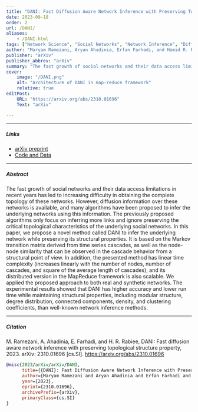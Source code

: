 ```yaml
---
title: "DANI: Fast Diffusion Aware Network Inference with Preserving Topological Structure Property" 
date: 2023-09-18
order: 2
url: /DANI/
aliases: 
    - /DANI.html
tags: ["Network Science", "Social Networks", "Network Inference", "Diffusion Information", "Topological Structure"]
author: "Maryam Ramezani, Aryan Ahadinia, Erfan Farhadi, and Hamid R. Rabiee"
publisher: "arXiv"
publisher_abbrev: "arXiv"
summary: "The fast growth of social networks and their data access limitations in recent years has led to increasing difficulty in obtaining the complete topology of these networks. However, diffusion information over these networks is available, and many algorithms have been proposed to infer the underlying networks using this information. The previously proposed algorithms only focus on inferring more links and ignore preserving the critical topological characteristics of the underlying social networks. In this paper, we propose a novel method called DANI to infer the underlying network while preserving its structural properties. It is based on the Markov transition matrix derived from time series cascades, as well as the node-node similarity that can be observed in the cascade behavior from a structural point of view. In addition, the presented method has linear time complexity (increases linearly with the number of nodes, number of cascades, and square of the average length of cascades), and its distributed version in the MapReduce framework is also scalable. We applied the proposed approach to both real and synthetic networks. The experimental results showed that DANI has higher accuracy and lower run time while maintaining structural properties, including modular structure, degree distribution, connected components, density, and clustering coefficients, than well-known network inference methods." 
cover:
    image: "/DANI.png"
    alt: "Architecture of DANI in map-reduce framework"
    relative: true
editPost:
    URL: "https://arxiv.org/abs/2310.01696"
    Text: "arXiv"

---
```


---

##### Links

+ [arXiv preprint](https://arxiv.org/abs/2310.01696)
+ [Code and Data](https://github.com/AryanAhadinia/DANI)

---

##### Abstract

The fast growth of social networks and their data access limitations in recent years has led to increasing difficulty in obtaining the complete topology of these networks. However, diffusion information over these networks is available, and many algorithms have been proposed to infer the underlying networks using this information. The previously proposed algorithms only focus on inferring more links and ignore preserving the critical topological characteristics of the underlying social networks. In this paper, we propose a novel method called DANI to infer the underlying network while preserving its structural properties. It is based on the Markov transition matrix derived from time series cascades, as well as the node-node similarity that can be observed in the cascade behavior from a structural point of view. In addition, the presented method has linear time complexity (increases linearly with the number of nodes, number of cascades, and square of the average length of cascades), and its distributed version in the MapReduce framework is also scalable. We applied the proposed approach to both real and synthetic networks. The experimental results showed that DANI has higher accuracy and lower run time while maintaining structural properties, including modular structure, degree distribution, connected components, density, and clustering coefficients, than well-known network inference methods.

---

##### Citation

M. Ramezani, A. Ahadinia, E. Farhadi, and H. R. Rabiee, DANI: Fast diffusion aware network inference with preserving topological structure property, 2023. arXiv: 2310.01696 [cs.SI]. <https://arxiv.org/abs/2310.01696>

```bibtex
@misc{2023/arXiv/arXiv/DANI,
      title={{DANI}: Fast Diffusion Aware Network Inference with Preserving Topological Structure Property}, 
      author={Maryam Ramezani and Aryan Ahadinia and Erfan Farhadi and Hamid R. Rabiee},
      year={2023},
      eprint={2310.01696},
      archivePrefix={arXiv},
      primaryClass={cs.SI}
}
```
